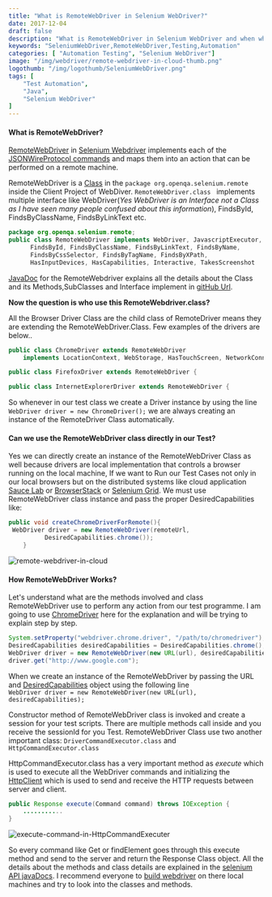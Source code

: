 ```yaml
---
title: "What is RemoteWebDriver in Selenium WebDriver?"
date: 2017-12-04
draft: false
description: "What is RemoteWebDriver in Selenium WebDriver and when where and how to use RemoteWebDriver in our test design?"
keywords: "SeleniumWebDriver,RemoteWebDriver,Testing,Automation"
categories: [ "Automation Testing", "Selenium WebDriver"]
image: "/img/webdriver/remote-webdriver-in-cloud-thumb.png"
logothumb: "/img/logothumb/SeleniumWebDriver.png"
tags: [
    "Test Automation",
    "Java",
    "Selenium WebDriver"
]
---
```


#### What is RemoteWebDriver?
[RemoteWebDriver](https://github.com/SeleniumHQ/selenium/wiki/RemoteWebDriver) in [Selenium Webdriver](http://www.seleniumhq.org/projects/webdriver/) implements each of the [JSONWireProtocol commands](https://www.pawangaria.com/post/automation/selenium-webdriver-architecture-using-json-wire-protocol/) and maps them into an action that can be performed on a remote machine.

RemoteWebDriver is a [Class](http://guyhaas.com/bfoit/itp/JavaClass.html) in the `package org.openqa.selenium.remote` inside the Client Project of WebDiver.
 `RemoteWebDriver.class ` implements multiple interface like WebDriver(*Yes WebDriver is an Interface not a Class as I have seen many people confused about this information*), FindsById, FindsByClassName, FindsByLinkText etc.
```java
package org.openqa.selenium.remote;
public class RemoteWebDriver implements WebDriver, JavascriptExecutor,
      FindsById, FindsByClassName, FindsByLinkText, FindsByName,
      FindsByCssSelector, FindsByTagName, FindsByXPath,
      HasInputDevices, HasCapabilities, Interactive, TakesScreenshot
```
[JavaDoc](https://en.wikipedia.org/wiki/Javadoc) for the RemoteWebdriver explains all the details about the Class and its Methods,SubClasses and Interface implement in [gitHub Url](https://seleniumhq.github.io/selenium/docs/api/java/org/openqa/selenium/remote/RemoteWebDriver.html).  

**Now the question is who use this RemoteWebdriver.class?**

All the Browser Driver Class are the child class of RemoteDriver means they are extending the RemoteWebDriver.Class. Few examples of the drivers are below..
```java
public class ChromeDriver extends RemoteWebDriver
    implements LocationContext, WebStorage, HasTouchScreen, NetworkConnection {
```
```java
public class FirefoxDriver extends RemoteWebDriver {
```
```java
public class InternetExplorerDriver extends RemoteWebDriver {
```
So whenever in our test class we create a Driver instance by using the line
  `WebDriver driver = new ChromeDriver();` we are always creating an instance of the RemoteDriver Class automatically.

#### Can we use the RemoteWebDriver class directly in our Test?

Yes we can directly create an instance of the RemoteWebDriver Class as well because drivers are local  implementation that controls a browser running on the local machine, If we want to Run our Test Cases not only in our local browsers but on the distributed systems like cloud application [Sauce Lab](https://saucelabs.com/enterprise#automated-testing-platform) or [BrowserStack](https://www.browserstack.com/automate) or [Selenium Grid](http://www.seleniumhq.org/docs/07_selenium_grid.jsp). We must use RemoteWebDriver class instance and pass the proper DesiredCapabilities like:
```java
public void createChromeDriverForRemote(){
 WebDriver driver = new RemoteWebDriver(remoteUrl,
          DesiredCapabilities.chrome());
    }
```
![remote-webdriver-in-cloud](/img/webdriver/remote-webdriver-in-cloud.png)

#### How RemoteWebDriver Works?
Let's understand what are the methods involved and class RemoteWebDriver use to perform any action from our test programme.  I am going to use [ChromeDriver](https://sites.google.com/a/chromium.org/chromedriver/) here for the explanation and will be trying to explain step by step.

```java
System.setProperty("webdriver.chrome.driver", "/path/to/chromedriver");
DesiredCapabilities desiredCapabilities = DesiredCapabilities.chrome();
WebDriver driver = new RemoteWebDriver(new URL(url), desiredCapabilities);
driver.get("http://www.google.com");
```
When we create an instance of the RemoteWebDriver by passing the URL and [DesiredCapabilities](https://github.com/SeleniumHQ/selenium/wiki/DesiredCapabilities) object using the following line  
`WebDriver driver = new RemoteWebDriver(new URL(url), desiredCapabilities);`

Constructor method of RemoteWebDriver class is invoked and create a session for your test scripts. There are multiple methods call inside and you receive the sessionId for you Test. RemoteWebDriver Class use two another important class: `DriverCommandExecutor.class` and `HttpCommandExecutor.class`

HttpCommandExecutor.class has a very important method as *execute* which is used to execute all the WebDriver commands and initializing the [HttpClient](https://hc.apache.org/httpcomponents-client-ga/httpclient/apidocs/org/apache/http/client/HttpClient.html) which is used to send and receive the HTTP requests between server and client.

```java
public Response execute(Command command) throws IOException {
    ...........
}
```

![execute-command-in-HttpCommandExecuter](/img/webdriver/execute-command-in-HttpCommandExecuter.png)

So every command like Get or findElement goes through this execute method and send to the server and return the Response Class object. All the details about the methods and class details are explained in the [selenium API javaDocs](https://seleniumhq.github.io/selenium/docs/api/java/overview-summary.html). I recommend everyone to [build webdriver](https://github.com/SeleniumHQ/selenium/wiki/Building-WebDriver) on there local machines and try to look into the classes and methods.
